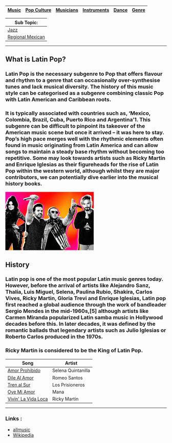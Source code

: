 | [Music](music.md) | [Pop Culture](pop-culutre)| [Musicians](musicians.md) | [Instruments](instruments.md) | [Dance](dance.md) | [Genre](Genres.md) |
| -------- | ------- | ------- | ------ | -------- |---|


| Sub Topic: |
|-------|
| [Jazz](jazz.md) |
| [Regional Mexican](regional-mexican.md) |

---

## What is Latin Pop?
### Latin Pop is the necessary subgenre to Pop that offers flavour and rhythm to a genre that can occasionally over-synthesise tunes and lack musical diversity. The history of this music style can be categorised as a subgenre combining classic Pop with Latin American and Caribbean roots.

### It is typically associated with countries such as, ‘Mexico, Colombia, Brazil, Cuba, Puerto Rico and Argentina’1. This subgenre can be difficult to pinpoint its takeover of the American music scene but once it arrived – it was here to stay. Pop’s high pace merges well with the rhythmic elements often found in music originating from Latin America and can allow songs to maintain a steady base rhythm without becoming too repetitive. Some may look towards artists such as Ricky Martin and Enrique Iglesias as their figureheads for the rise of Latin Pop within the western world, although whilst they are major contributors, we can potentially dive earlier into the musical history books. 

![4 people with a colorful background](latinpop.jpeg )

## History
### Latin pop is one of the most popular Latin music genres today. However, before the arrival of artists like Alejandro Sanz, Thalía, Luis Miguel, Selena, Paulina Rubio, Shakira, Carlos Vives, Ricky Martin, Gloria Trevi and Enrique Iglesias, Latin pop first reached a global audience through the work of bandleader Sergio Mendes in the mid-1960s,[5] although artists like Carmen Miranda popularized Latin samba music in Hollywood decades before this. In later decades, it was defined by the romantic ballads that legendary artists such as Julio Iglesias or Roberto Carlos produced in the 1970s.

### Ricky Martin is considered to be the King of Latin Pop.

| Song | Artist |
| ---- | ------ |
| [Amor Prohibido](https://www.google.com/url?sa=t&source=web&rct=j&opi=89978449&url=https://www.youtube.com/watch%3Fv%3DdGj2D3TpN9I&ved=2ahUKEwiU7YHt-OqIAxXqD1kFHRzIGfIQwqsBegQIBhAE&usg=AOvVaw3qyyewwqvhWwK-a0FIrYKj) |  Selena Quintanilla |
| [Dile Al Amor](https://www.google.com/url?sa=t&source=web&rct=j&opi=89978449&url=https://www.youtube.com/watch%3Fv%3D0XCot42qTvA&ved=2ahUKEwi5muaD-uqIAxVXFlkFHVIQNT0QtwJ6BAgXEAI&usg=AOvVaw1U3PjjjGB42QfWEUnvcpcS) |Romeo Santos |
| [Tren al Sur](https://www.google.com/url?sa=t&source=web&rct=j&opi=89978449&url=https://www.youtube.com/watch%3Fv%3DWRcCBI5rFfM&ved=2ahUKEwjEks-U--qIAxXkEGIAHXRIBjgQ78AJegQIFxAB&usg=AOvVaw1cD79x0zEc5H6s1O0iYzHX) | Los Prisioneros | 
| [Oye Mi Amor](https://www.google.com/search?client=safari&sa=X&sca_esv=7aa1caabb4121f2c&sca_upv=1&rls=en&biw=1269&bih=740&sxsrf=ADLYWIIauTG4026_2PzbxdVMVs0khjTZJw:1727709501341&q=maná+oye+mi+amor&stick=H4sIAAAAAAAAAONgFuLUz9U3MDVPyTJS4tFP1zcsNjCtzCk3z9US9C0tzkx2LCrJLC4JyQ_Oz0tfxCqYm5h3eKFCfmWqQm6mQmJufhEAHn4cd0IAAAA&ved=2ahUKEwjt2ui4--qIAxW7K1kFHSpoKUIQri56BAhTEAk) | Mana | 
| [Vivin' La Vida Loca](https://www.google.com/url?sa=t&source=web&rct=j&opi=89978449&url=https://www.youtube.com/watch%3Fv%3Dp47fEXGabaY&ved=2ahUKEwjKi8yP_OqIAxVyKlkFHU47HHoQ78AJegQIDxAB&usg=AOvVaw3_CsfGHhEpYjeJr0Apg-B8) | Ricky Martin |
---

### Links :
- [allmusic](https://www.allmusic.com/style/latin-pop-ma0000004461)
- [Wikipedia](https://en.wikipedia.org/wiki/Latin_pop#:~:text=Latin%20pop%20became%20the%20most,listeners%20during%20the%20late%201990s.)
